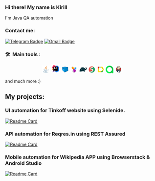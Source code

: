 ###  Hi there! My name is Kirill 

I'm Java QA automation

### Сontact me:

  <a href="https://t.me/yejik">
    <img src="https://img.shields.io/badge/Telegram-blue?style=for-the-badge&logo=telegram&logoColor=white" alt="Telegram Badge"/></a>
  <a href="mailto:ghostman784@gmail.com">
    <img src="https://img.shields.io/badge/Gmail-red?style=for-the-badge&logo=gmail&logoColor=white" alt="Gmail Badge"/></a>

### 🛠 &nbsp;Main tools :

<p  align="center"> 

<img width="5%" title="Java" src="https://github.com/QAKirill/TinkoffWebAutotests/blob/master/attach/Logo/Java.svg">
<img width="6%" title="IntelliJ IDEA" src="https://github.com/QAKirill/TinkoffWebAutotests/blob/master/attach/Logo/Intelij_IDEA.svg">
<img width="5%" title="Selenoid" src="https://github.com/dimavrb/tochka/blob/main/media/logo/Selenoid.svg">
<img width="5%" title="Selenide" src="https://github.com/QAKirill/TinkoffWebAutotests/blob/master/attach/Logo/Selenide.svg">
<img width="5%" title="Gradle" src="https://github.com/QAKirill/TinkoffWebAutotests/blob/master/attach/Logo/Gradle.svg">
<img width="5%" title="Junit5" src="https://github.com/QAKirill/TinkoffWebAutotests/blob/master/attach/Logo/JUnit5.svg">
<img width="5%" title="Allure Report" src="https://github.com/QAKirill/TinkoffWebAutotests/blob/master/attach/Logo/Allure_Report.svg">
<img width="5%" title="Allure TestOps" src="https://github.com/QAKirill/TinkoffWebAutotests/blob/master/attach/Logo/AllureTestOps.svg">
<img width="5%" title="Jenkins" src="https://github.com/QAKirill/TinkoffWebAutotests/blob/master/attach/Logo/Jenkins.svg">

</p>
and much more :)

## My projects:

### UI automation for Tinkoff website using Selenide.

[![Readme Card](https://github-readme-stats.vercel.app/api/pin/?username=qakirill&repo=TinkoffWebAutotests
)](https://github.com/QAKirill/TinkoffWebAutotests)

###  API automation for Reqres.in using REST Assured

[![Readme Card](https://github-readme-stats.vercel.app/api/pin/?username=qakirill&repo=RESTApiPractice)](https://github.com/QAKirill/RESTApiPractice)

###  Mobile automation for Wikipedia APP using Browserstack & Android Studio

[![Readme Card](https://github-readme-stats.vercel.app/api/pin/?username=qakirill&repo=MobileAutomation)](https://github.com/QAKirill/MobileAutomation)
